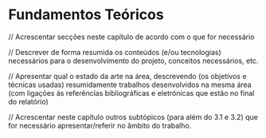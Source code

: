 # Fundamentos Teóricos

// Acrescentar secções neste capítulo de acordo com o que for necessário

// Descrever de forma resumida os conteúdos (e/ou tecnologias) necessários para o desenvolvimento do projeto, conceitos necessários, etc.

// Apresentar qual o estado da arte na área, descrevendo (os objetivos e técnicas usadas) resumidamente trabalhos desenvolvidos na mesma área (com ligações às referências bibliográficas e eletrónicas que estão no final do relatório)

// Acrescentar neste capítulo outros subtópicos (para além do 3.1 e 3.2) que for necessário apresentar/referir no âmbito do trabalho.
